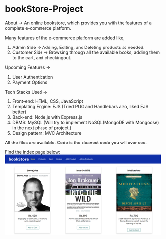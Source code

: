 # bookStore-Project

About -> 
An online bookstore, which provides you with the features of a complete e-commerce platform.

Many features of the e-commerce platform are added like,
  1. Admin Side -> Adding, Editing, and Deleting products as needed.
  2. Customer Side -> Browsing through all the available books, adding them to the cart, and checkingout.

Upcoming Features -> 
  1. User Authentication
  2. Payment Options

Tech Stacks Used -> 
  1. Front-end: HTML, CSS, JavaScript
  2. Templating Engine: EJS (Tried PUG and Handlebars also, liked EJS better)
  3. Back-end: Node.js with Express.js
  4. DBMS: MySQL (Will try to implement NoSQL(MongoDB with Mongoose) in the next phase of project.)
  5. Design pattern: MVC Architecture

All the files are available.
Code is the cleanest code you will ever see.

Find the index page below:
![index_page](./public/imgs/homepage.png)
